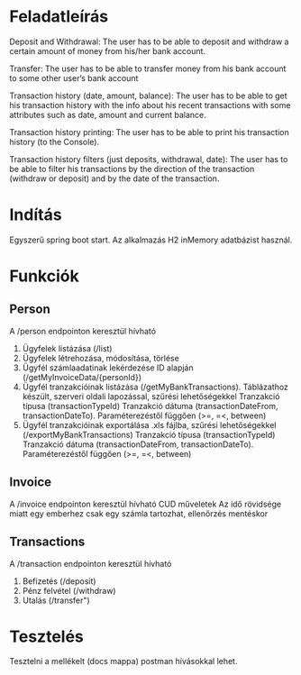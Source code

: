 # Feladatleírás
Deposit and Withdrawal:
The user has to be able to deposit and withdraw a certain amount of money from his/her bank account.

Transfer:
The user has to be able to transfer money from his bank account to some other user’s bank account

Transaction history (date, amount, balance):
The user has to be able to get his transaction history with the info about his recent transactions with some attributes such as date, amount and current balance.

Transaction history printing:
The user has to be able to print his transaction history (to the Console).

Transaction history filters (just deposits, withdrawal, date):
The user has to be able to filter his transactions by the direction of the transaction (withdraw or deposit) and by the date of the transaction.

# Indítás
Egyszerű spring boot start. Az alkalmazás H2 inMemory adatbázist használ.

# Funkciók
## Person
A /person endpointon keresztül hívható
1. Ügyfelek listázása (/list)
2. Ügyfelek létrehozása, módosítása, törlése
3. Ügyfél számlaadatinak lekérdezése ID alapján (/getMyInvoiceData/{personId})
4. Ügyfél tranzakcióinak listázása (/getMyBankTransactions). 
    Táblázathoz készült, szerveri oldali lapozással, szűrési lehetőségekkel
        Tranzakció típusa (transactionTypeId)
        Tranzakció dátuma (transactionDateFrom, transactionDateTo). Paraméterezéstől függően (>=, =<, between)
5. Ügyfél tranzakcióinak exportálása .xls fájlba, szűrési lehetőségekkel (/exportMyBankTransactions)
    Tranzakció típusa (transactionTypeId)
    Tranzakció dátuma (transactionDateFrom, transactionDateTo). Paraméterezéstől függően (>=, =<, between)
## Invoice
A /invoice endpointon keresztül hívható
CUD műveletek
Az idő rövidsége miatt egy emberhez csak egy számla tartozhat, ellenőrzés mentéskor
## Transactions
A /transaction endpointon keresztül hívható
1. Befizetés (/deposit)
2. Pénz felvétel (/withdraw)
3. Utalás (/transfer")


# Tesztelés
Tesztelni a mellékelt (docs mappa) postman hívásokkal lehet.
